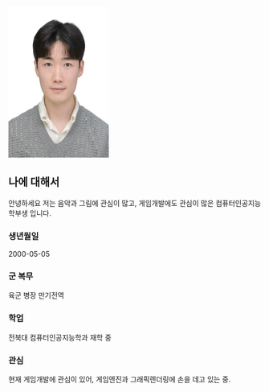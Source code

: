 <img src="avatar.jpg" width="200" height="300">

## 나에 대해서

안녕하세요 저는 음악과 그림에 관심이 많고, 게임개발에도 관심이 많은 컴퓨터인공지능학부생 입니다.

### 생년월일

2000-05-05

### 군 복무

육군 병장 만기전역

### 학업

전북대 컴퓨터인공지능학과 재학 중

### 관심

현재 게임개발에 관심이 있어, 게임엔진과 그래픽렌더링에 손을 데고 있는 중.